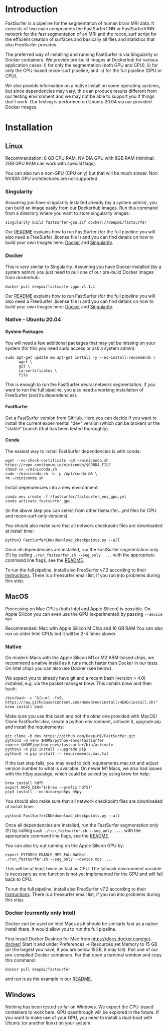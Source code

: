 # Introduction

FastSurfer is a pipeline for the segmentation of human brain MRI data. It consists of two main components the FastSurferCNN or FastSurferVINN network for the fast segmentation of an MRI and the recon_surf script for the efficient creation of surfaces and basically all files and statistics that also FreeSurfer provides. 

The preferred way of installing and running FastSurfer is via Singularity or Docker containers. We provide pre-build images at Dockerhub for various application cases: i) for only the segmentation (both GPU and CPU), ii) for only the CPU-based recon-surf pipeline, and iii) for the full pipeline (GPU or CPU). 

We also provide information on a native install on some operating systems, but since dependencies may vary, this can produce results different from our testing environment and we may not be able to support you if things don't work. Our testing is performed on Ubuntu 20.04 via our provided Docker images.


# Installation

## Linux

Recommendation: 8 GB CPU RAM, NVIDIA GPU with 8GB RAM
(minimal: 2GB GPU RAM can work with special flags).

You can also run a non-GPU (CPU only) but that will be much slower. 
Non NVIDIA GPU architectures are not supported. 

### Singularity

Assuming you have singularity installed already (by a system admin), you can build an image easily from our Dockerhub images. Run this command from a directory where you want to store singularity images:

```
singularity build fastsurfer-gpu.sif docker://deepmi/fastsurfer
```

Our [README](README.md) explains how to run FastSurfer (for the full pipeline you will also need a FreeSurfer .license file !) and you can find details on how to build your own Images here: [Docker](docker/README.md) and [Singularity](singularity/README.md). 


### Docker

This is very similar to Singularity. Assuming you have Docker installed (by a system admin) you just need to pull one of our pre-build Docker images from dockerhub:

```
docker pull deepmi/fastsurfer:gpu-v1.1.1
```

Our [README](README.md) explains how to run FastSurfer (for the full pipeline you will also need a FreeSurfer .license file !) and you can find details on how to build your own Images here: [Docker](docker/README.md) and [Singularity](singularity/README.md). 


### Native - Ubuntu 20.04


#### System Packages

You will need a few additional packages that may yet be missing on your system (for this you need sudo access or ask a system admin):

```
sudo apt-get update && apt-get install -y --no-install-recommends \
      wget \
      git \
      ca-certificates \
      file
```

This is enough to run the FastSurfer neural network segmentation, if you want to run the full pipeline, you also need a working installation of FreeSurfer (and its dependencies).

#### FastSurfer

Get a FastSurfer version from GitHub. Here you can decide if you want to install the current experimental "dev" version (which can be broken) or the "stable" branch (that has been tested thoroughly).

#### Conda

The easiest way to install FastSurfer dependencies is with conda:

```
wget --no-check-certificate -qO ~/miniconda.sh https://repo.continuum.io/miniconda/$CONDA_FILE
chmod +x ~/miniconda.sh
sudo ~/miniconda.sh -b -p /opt/conda && \
rm ~/miniconda.sh 
```

Install dependencies into a new environment:

```
conda env create -f /fastsurfer/fastsurfer_env_gpu.yml 
conda activate fastsurfer_gpu
```

(in the above step you can select from other fastsurfer...yml files for CPU and recon-surf-only versions).

You should also make sure that all network checkpoint files are downloaded at install time:
```
python3 FastSurferCNN/download_checkpoints.py --all
```

Once all dependencies are installed, run the FastSurfer segmentation only (!!) by calling ```./run_fastsurfer.sh --seg_only ....``` with the appropriate command line flags, see the [README](README.md). 

To run the full pipeline, install also FreeSurfer v7.2 according to their [Instructions](https://surfer.nmr.mgh.harvard.edu/fswiki/rel7downloads). There is a freesurfer email list, if you run into problems during this step. 

## MacOS 

Processing on Mac CPUs (both Intel and Apple Silicon) is possible. On Apple Silicon you can even use the GPU (experimental) by passing ```--device mps```

Recommended: Mac with Apple Silicon M Chip and 16 GB RAM
You can also run on older Intel CPUs but it will be 2-4 times slower. 

### Native

On modern Macs with the Apple Silicon M1 or M2 ARM-based chips, we recommend a native install as it runs much faster than Docker in our tests. On Intel chips you can also use Docker (see below).

We expect you to already have git and a recent bash (version > 4.0) installed, e.g. via the packet manager brew.
This installs brew and then bash:

```
/bin/bash -c "$(curl -fsSL https://raw.githubusercontent.com/Homebrew/install/HEAD/install.sh)"
brew install bash
```

Make sure you use this bash and not the older one provided with MacOS!
Clone FastSurfer:dev, create a python environment, activate it, upgrade pip and install the requirements:

```
git clone -b dev https://github.com/Deep-MI/FastSurfer.git
python3 -m venv $HOME/python-envs/fastsurfer 
source $HOME/python-envs/fastsurfer/bin/activate
python3 -m pip install --upgrade pip
python3 -m pip install -r requirements.mac.txt
```

If the last step fails, you may need to edit requirements.mac.txt and adjust version number to what is available. On newer
M1 Macs, we also had issues with the h5py pacakge, which could be solved by using brew for help:

```
brew install hdf5
export HDF5_DIR="$(brew --prefix hdf5)"
pip3 install --no-binary=h5py h5py
```

You should also make sure that all network checkpoint files are downloaded at install time:
```
python3 FastSurferCNN/download_checkpoints.py --all
```

Once all dependencies are installed, run the FastSurfer segmentation only (!!) by calling ```bash ./run_fastsurfer.sh --seg_only ....``` with the appropriate command line flags, see the [README](README.md). 

You can also try out running on the Apple Silicon GPU by:

```
export PYTORCH_ENABLE_MPS_FALLBACK=1
./run_fastsurfer.sh --seg_only --device mps ....
```

This will be at least twice as fast as CPU. The fallback environment variable is necessary as one function is not yet implemented for 
the GPU and will fall back to CPU. 

To run the full pipeline, install also FreeSurfer v7.2 according to their [Instructions](https://surfer.nmr.mgh.harvard.edu/fswiki/rel7downloads). There is a freesurfer email list, if you run into problems during this step. 

### Docker (currently only Intel)

Docker can be used on Intel Macs as it should be similarly fast as a native install there. It would allow you to run the full pipeline.

First install Docker Desktop for Mac from https://docs.docker.com/get-docker/
Start it and under Preferences -> Resources set Memory to 15 GB (or the largest you have, if you are below 15GB, it may fail). Pull one of our pre-compiled Docker containers. For that open a terminal window and copy this command:

```
docker pull deepmi/fastsurfer
```

and run is as the example in our [README](README.md). 


## Windows

Nothing has been tested so far on Windows. We expect the CPU-based containers to work here. GPU passthrough will be explored in the future. If you want to make use of your GPU, you need to install a dual-boot with Ubuntu (or another liunx) on your system.

